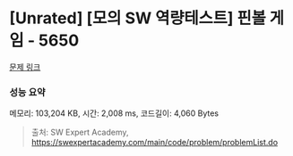 # [Unrated] [모의 SW 역량테스트] 핀볼 게임 - 5650 

[문제 링크](https://swexpertacademy.com/main/code/problem/problemDetail.do?contestProbId=AWXRF8s6ezEDFAUo) 

### 성능 요약

메모리: 103,204 KB, 시간: 2,008 ms, 코드길이: 4,060 Bytes



> 출처: SW Expert Academy, https://swexpertacademy.com/main/code/problem/problemList.do